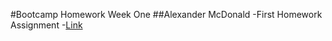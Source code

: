 #Bootcamp Homework Week One
##Alexander McDonald
-First Homework Assignment
-[Link](https://github.com/acm4219/Bootcamp-Homework-Week-One/tree/master/02-Homework)
